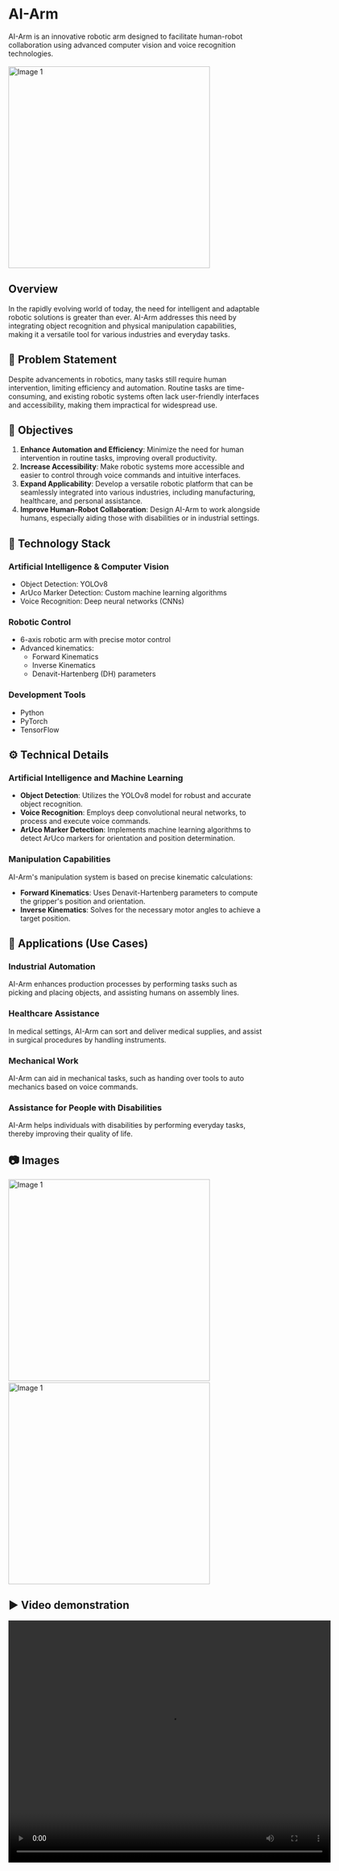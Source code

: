 # AI-Arm

AI-Arm is an innovative robotic arm designed to facilitate human-robot collaboration using advanced computer vision and voice recognition technologies.
<br>
<br>
<img src="./media/arm3.jpg" alt="Image 1" width="400" height="">

## Overview

In the rapidly evolving world of today, the need for intelligent and adaptable robotic solutions is greater than ever. AI-Arm addresses this need by integrating object recognition and physical manipulation capabilities, making it a versatile tool for various industries and everyday tasks.

## 🧐 Problem Statement

Despite advancements in robotics, many tasks still require human intervention, limiting efficiency and automation. Routine tasks are time-consuming, and existing robotic systems often lack user-friendly interfaces and accessibility, making them impractical for widespread use.

## 🎯 Objectives

1. **Enhance Automation and Efficiency**: Minimize the need for human intervention in routine tasks, improving overall productivity.
2. **Increase Accessibility**: Make robotic systems more accessible and easier to control through voice commands and intuitive interfaces.
3. **Expand Applicability**: Develop a versatile robotic platform that can be seamlessly integrated into various industries, including manufacturing, healthcare, and personal assistance.
4. **Improve Human-Robot Collaboration**: Design AI-Arm to work alongside humans, especially aiding those with disabilities or in industrial settings.

## 🧠 Technology Stack

### Artificial Intelligence & Computer Vision
- Object Detection: YOLOv8
- ArUco Marker Detection: Custom machine learning algorithms
- Voice Recognition: Deep neural networks (CNNs)

### Robotic Control
- 6-axis robotic arm with precise motor control
- Advanced kinematics:
  - Forward Kinematics
  - Inverse Kinematics
  - Denavit-Hartenberg (DH) parameters

### Development Tools
- Python
- PyTorch
- TensorFlow

## ⚙️ Technical Details

### Artificial Intelligence and Machine Learning
- **Object Detection**: Utilizes the YOLOv8 model for robust and accurate object recognition.
- **Voice Recognition**: Employs deep convolutional neural networks, to process and execute voice commands.
- **ArUco Marker Detection**: Implements machine learning algorithms to detect ArUco markers for orientation and position determination.

### Manipulation Capabilities
AI-Arm's manipulation system is based on precise kinematic calculations:
- **Forward Kinematics**: Uses Denavit-Hartenberg parameters to compute the gripper's position and orientation.
- **Inverse Kinematics**: Solves for the necessary motor angles to achieve a target position.

## 🚀 Applications (Use Cases)

### Industrial Automation
AI-Arm enhances production processes by performing tasks such as picking and placing objects, and assisting humans on assembly lines.

### Healthcare Assistance
In medical settings, AI-Arm can sort and deliver medical supplies, and assist in surgical procedures by handling instruments.

### Mechanical Work
AI-Arm can aid in mechanical tasks, such as handing over tools to auto mechanics based on voice commands.

### Assistance for People with Disabilities
AI-Arm helps individuals with disabilities by performing everyday tasks, thereby improving their quality of life.

## 📷 Images

<!-- Placeholder for images -->
<img src="./media/arm4.jpg" alt="Image 1" width="400" height="">
 &emsp;&emsp;&emsp;
<img src="./media/arm2.jpg" alt="Image 1" width="400" height="">

## ▶️ Video demonstration
<video width="640" height="480" controls autoplay loop>
  <source src="./media/video.mp4" type="video/mp4">
  Your browser does not support the video tag.
</video>